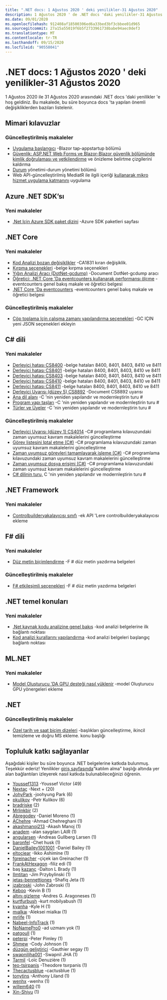 ```yaml
---
title: ".NET docs: 1 Ağustos 2020 ' deki yenilikler-31 Ağustos 2020"
description: 1 Ağustos 2020 ' de .NET docs 'daki yenilikler-31 Ağustos 2020.
ms.date: 09/01/2020
ms.openlocfilehash: 912408af18500306ed6a33bed3bf3cbbee01d965
ms.sourcegitcommit: 27a15a55019f6b5f2733961738babe94aec0def3
ms.translationtype: MT
ms.contentlocale: tr-TR
ms.lasthandoff: 09/15/2020
ms.locfileid: "90558041"
---
```

# <a name="net-docs-whats-new-for-august-1-2020---august-31-2020"></a>.NET docs: 1 Ağustos 2020 ' deki yenilikler-31 Ağustos 2020

1 Ağustos 2020 ile 31 Ağustos 2020 arasındaki .NET docs 'daki yenilikler 'e hoş geldiniz. Bu makalede, bu süre boyunca docs 'ta yapılan önemli değişikliklerden bazıları listelenir.

## <a name="architecture-guides"></a>Mimari kılavuzlar

### <a name="updated-articles"></a>Güncelleştirilmiş makaleler

- [Uygulama başlangıcı](../architecture/blazor-for-web-forms-developers/app-startup.md) -Blazor tap-appstartup bölümü
- [Güvenlik: ASP.NET Web Forms ve Blazor-Blazor güvenlik bölümünde kimlik doğrulaması ve yetkilendirme](../architecture/blazor-for-web-forms-developers/security-authentication-authorization.md) ve önizleme belirtme çizgilerini kaldırma
- [Durum](../architecture/blazor-for-web-forms-developers/state-management.md) yönetimi-durum yönetimi bölümü
- Web API-güncelleştirilmiş MediatR ile ilgili içeriği [kullanarak mikro hizmet uygulama katmanını](../architecture/microservices/microservice-ddd-cqrs-patterns/microservice-application-layer-implementation-web-api.md) uygulama

## <a name="azure-net-sdk"></a>Azure .NET SDK’sı

### <a name="new-articles"></a>Yeni makaleler

- [.Net Için Azure SDK paket dizini](../azure/packages.md) -Azure SDK paketleri sayfası

## <a name="net-core"></a>.NET Core

### <a name="new-articles"></a>Yeni makaleler

- [Kod Analizi bozan değişiklikler](../core/compatibility/code-analysis.md) -CA1831 kıran değişiklik.
- [Kırpma seçenekleri](../core/deploying/trimming-options.md) -belge kırpma seçenekleri
- [Yığın Analizi Aracı (DotNet-gcdump)](../core/diagnostics/dotnet-gcdump.md) -Document DotNet-gcdump aracı
- [Öğretici: .NET Core 'Da eventcounters kullanarak performansı ölçme](../core/diagnostics/event-counter-perf.md) -eventcounters genel bakış makale ve öğretici belgesi
- [.NET Core 'Da eventcounters](../core/diagnostics/event-counters.md) -eventcounters genel bakış makale ve öğretici belgesi

### <a name="updated-articles"></a>Güncelleştirilmiş makaleler

- [Çöp toplama Için çalışma zamanı yapılandırma seçenekleri](../core/run-time-config/garbage-collector.md) -GC IÇIN yeni JSON seçenekleri ekleyin

## <a name="c-language"></a>C# dili

### <a name="new-articles"></a>Yeni makaleler

- [Derleyici hatası CS8400](../csharp/language-reference/compiler-messages/cs8400.md) -belge hataları 8400, 8401, 8403, 8410 ve 8411
- [Derleyici hatası CS8401](../csharp/language-reference/compiler-messages/cs8401.md) -belge hataları 8400, 8401, 8403, 8410 ve 8411
- [Derleyici hatası CS8403](../csharp/language-reference/compiler-messages/cs8403.md) -belge hataları 8400, 8401, 8403, 8410 ve 8411
- [Derleyici hatası CS8410](../csharp/language-reference/compiler-messages/cs8410.md) -belge hataları 8400, 8401, 8403, 8410 ve 8411
- [Derleyici hatası CS8411](../csharp/language-reference/compiler-messages/cs8411.md) -belge hataları 8400, 8401, 8403, 8410 ve 8411
- [Derleyici Uyarısı (düzey 5) CS8892](../csharp/language-reference/compiler-messages/cs8892.md) -Document CS8892 uyarısı
- [Ana dil alanı](../csharp/tour-of-csharp/features.md) -C 'nin yeniden yapılandır ve modernleştirin turu #
- [Program yapı taşları](../csharp/tour-of-csharp/program-building-blocks.md) -C 'nin yeniden yapılandır ve modernleştirin turu #
- [Türler ve Üyeler](../csharp/tour-of-csharp/types.md) -C 'nin yeniden yapılandır ve modernleştirin turu #

### <a name="updated-articles"></a>Güncelleştirilmiş makaleler

- [Derleyici Uyarısı (düzey 1) CS4014](../csharp/language-reference/compiler-messages/cs4014.md) -C# programlama kılavuzundaki zaman uyumsuz kavram makalelerini güncelleştirme
- [Görev listesini Iptal etme (C#)](../csharp/programming-guide/concepts/async/cancel-an-async-task-or-a-list-of-tasks.md) -C# programlama kılavuzundaki zaman uyumsuz kavram makalelerini güncelleştirme
- [Zaman uyumsuz görevleri tamamlayarak işleme (C#)](../csharp/programming-guide/concepts/async/start-multiple-async-tasks-and-process-them-as-they-complete.md) -C# programlama kılavuzundaki zaman uyumsuz kavram makalelerini güncelleştirme
- [Zaman uyumsuz dosya erişimi (C#)](../csharp/programming-guide/concepts/async/using-async-for-file-access.md) -C# programlama kılavuzundaki zaman uyumsuz kavram makalelerini güncelleştirme
- [C# dilinin turu,](../csharp/tour-of-csharp/index.md) C 'nin yeniden yapılandır ve modernleştirin turu #

## <a name="net-framework"></a>.NET Framework

### <a name="new-articles"></a>Yeni makaleler

- [Controlbuilderyakalayıcısı sınıfı](../framework/additional-apis/controlbuilderinterceptor-class.md) -ek API 'Lere controlbuilderyakalayıcısı ekleme

## <a name="f-language"></a>F# dili

### <a name="new-articles"></a>Yeni makaleler

- [Düz metin biçimlendirme](../fsharp/language-reference/plaintext-formatting.md) -F # düz metin yazdırma belgeleri

### <a name="updated-articles"></a>Güncelleştirilmiş makaleler

- [F# etkileşimli seçenekleri](../fsharp/language-reference/fsharp-interactive-options.md) -F # düz metin yazdırma belgeleri

## <a name="net-fundamentals"></a>.NET temel konuları

### <a name="new-articles"></a>Yeni makaleler

- [.Net kaynak kodu analizine genel bakış](../fundamentals/productivity/code-analysis.md) -kod analizi belgelerine ilk bağlantı noktası
- [Kod analizi kurallarını yapılandırma](../fundamentals/productivity/configure-code-analysis-rules.md) -kod analizi belgeleri başlangıç bağlantı noktası

## <a name="mlnet"></a>ML.NET

### <a name="new-articles"></a>Yeni makaleler

- [Model Oluşturucu 'DA GPU desteği nasıl yüklenir](../machine-learning/how-to-guides/install-gpu-model-builder.md) -model Oluşturucu GPU yönergeleri ekleme

## <a name="net"></a>.NET

### <a name="updated-articles"></a>Güncelleştirilmiş makaleler

- [Özel tarih ve saat biçim dizeleri](../standard/base-types/custom-date-and-time-format-strings.md) -başlıkları güncelleştirme, ikincil temizleme ve doğru MS ekleme. konu başlığı

## <a name="community-contributors"></a>Topluluk katkı sağlayanlar

Aşağıdaki kişiler bu süre boyunca .NET belgelerine katkıda bulunmuş. Teşekkür ederiz! Yenilikler [giriş sayfasında](index.yml)"katılım alma" başlığı altında yer alan bağlantıları izleyerek nasıl katkıda bulunabileceğinizi öğrenin.

- [Youssef1313](https://github.com/Youssef1313) -Youssef Victor (49)
- [Nextaç](https://github.com/NextTurn) -Next + (20)
- [JohyPark](https://github.com/JohyPark) -joohyung Park (6)
- [pkulikov](https://github.com/pkulikov) -Petr Kulikov (6)
- [bradriske](https://github.com/bradriske) (2)
- [Mrlinkbir](https://github.com/Mrlinkwii) (2)
- [Abregodev](https://github.com/AbregoDev) -Daniel Moreno (1)
- [AChehre](https://github.com/AChehre) -Ahmad Chehreghani (1)
- [akashmanoj213](https://github.com/akashmanoj213) -Akash Manoj (1)
- [anadem](https://github.com/anadem) -alan saygıları LAIR (1)
- [angularsen](https://github.com/angularsen) -Andreas Gullberg Larsen (1)
- [baronfel](https://github.com/baronfel) -Chet husk (1)
- [DanielBailey1001001](https://github.com/DanielBailey1001001) -Daniel Bailey (1)
- [eltociear](https://github.com/eltociear) -Ikko Ashimine (1)
- [fgreinacher](https://github.com/fgreinacher) -çiçek ian Greinacher (1)
- [FrankAtHexagon](https://github.com/FrankAtHexagon) -filiz edi (1)
- baş [kazanç](https://github.com/headygains) -Dalton L Brady (1)
- [Ilmtitan](https://github.com/ILMTitan) -Jim Przybylinski (1)
- [jetas-bennettjones](https://github.com/jethas-bennettjones) -Shafiq Jeta (1)
- [jzabroski](https://github.com/jzabroski) -John Zabroski (1)
- [Keboo](https://github.com/Keboo) -Kevin B (1)
- [altını gizleme](https://github.com/knocte) -Andres G. Aragoneses (1)
- [kurtfurbush](https://github.com/kurtfurbush) -kurt mobilyabush (1)
- [kyanha](https://github.com/kyanha) -Kyle H (1)
- [mıalkaı](https://github.com/mialkin) -Aleksei mialkaı (1)
- [mrlife](https://github.com/mrlife) (1)
- [Nabeel-InfoTrack](https://github.com/nabeel-InfoTrack) (1)
- [NoNamePro0](https://github.com/NoNamePro0) -ad uzmanı yok (1)
- [patgoull](https://github.com/patgoull) (1)
- [peterpi](https://github.com/peterpi) -Peter Pimley (1)
- [Shmew](https://github.com/Shmew) -Cody Johnson (1)
- [düzgün geliştirici](https://github.com/smoothdeveloper) -Gauthier segay (1)
- [swapniljha001](https://github.com/swapniljha001) -Swapnil JHA (1)
- [Tarmil](https://github.com/Tarmil) -Loïc Denuzière (1)
- [teo-tsirpanis](https://github.com/teo-tsirpanis) -Theodore tsırpanis (1)
- [Thecactusblue](https://github.com/TheCactusBlue) -cactusblue (1)
- [tonytins](https://github.com/tonytins) -Anthony Liland (1)
- [wenhx](https://github.com/wenhx) -wenhx (1)
- [willem640](https://github.com/willem640) (1)
- [Xin-Shiyu](https://github.com/Xin-Shiyu) (1)
